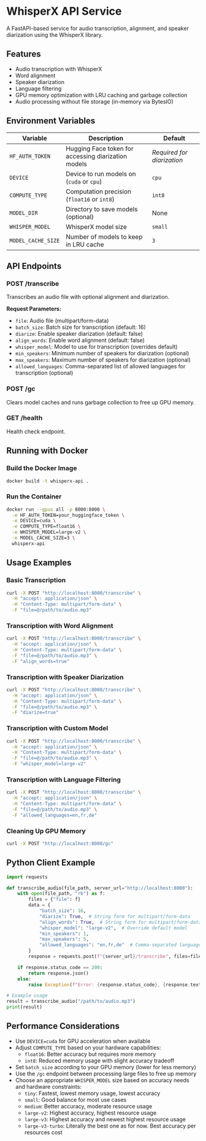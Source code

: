 # WhisperX API Service

A FastAPI-based service for audio transcription, alignment, and speaker diarization using the WhisperX library.

## Features

- Audio transcription with WhisperX
- Word alignment
- Speaker diarization
- Language filtering
- GPU memory optimization with LRU caching and garbage collection
- Audio processing without file storage (in-memory via BytesIO)

## Environment Variables

| Variable | Description | Default |
|----------|-------------|---------|
| `HF_AUTH_TOKEN` | Hugging Face token for accessing diarization models | *Required for diarization* |
| `DEVICE` | Device to run models on (`cuda` or `cpu`) | `cpu` |
| `COMPUTE_TYPE` | Computation precision (`float16` or `int8`) | `int8` |
| `MODEL_DIR` | Directory to save models (optional) | None |
| `WHISPER_MODEL` | WhisperX model size | `small` |
| `MODEL_CACHE_SIZE` | Number of models to keep in LRU cache | `3` |

## API Endpoints

### POST /transcribe

Transcribes an audio file with optional alignment and diarization.

**Request Parameters:**
- `file`: Audio file (multipart/form-data)
- `batch_size`: Batch size for transcription (default: 16)
- `diarize`: Enable speaker diarization (default: false)
- `align_words`: Enable word alignment (default: false)
- `whisper_model`: Model to use for transcription (overrides default)
- `min_speakers`: Minimum number of speakers for diarization (optional)
- `max_speakers`: Maximum number of speakers for diarization (optional)
- `allowed_languages`: Comma-separated list of allowed languages for transcription (optional)

### POST /gc

Clears model caches and runs garbage collection to free up GPU memory.

### GET /health

Health check endpoint.

## Running with Docker

### Build the Docker Image

```bash
docker build -t whisperx-api .
```

### Run the Container

```bash
docker run --gpus all -p 8000:8000 \
  -e HF_AUTH_TOKEN=your_huggingface_token \
  -e DEVICE=cuda \
  -e COMPUTE_TYPE=float16 \
  -e WHISPER_MODEL=large-v2 \
  -e MODEL_CACHE_SIZE=3 \
  whisperx-api
```

## Usage Examples

### Basic Transcription

```bash
curl -X POST "http://localhost:8000/transcribe" \
  -H "accept: application/json" \
  -H "Content-Type: multipart/form-data" \
  -F "file=@/path/to/audio.mp3"
```

### Transcription with Word Alignment

```bash
curl -X POST "http://localhost:8000/transcribe" \
  -H "accept: application/json" \
  -H "Content-Type: multipart/form-data" \
  -F "file=@/path/to/audio.mp3" \
  -F "align_words=true"
```

### Transcription with Speaker Diarization

```bash
curl -X POST "http://localhost:8000/transcribe" \
  -H "accept: application/json" \
  -H "Content-Type: multipart/form-data" \
  -F "file=@/path/to/audio.mp3" \
  -F "diarize=true"
```

### Transcription with Custom Model

```bash
curl -X POST "http://localhost:8000/transcribe" \
  -H "accept: application/json" \
  -H "Content-Type: multipart/form-data" \
  -F "file=@/path/to/audio.mp3" \
  -F "whisper_model=large-v2"
```

### Transcription with Language Filtering

```bash
curl -X POST "http://localhost:8000/transcribe" \
  -H "accept: application/json" \
  -H "Content-Type: multipart/form-data" \
  -F "file=@/path/to/audio.mp3" \
  -F "allowed_languages=en,fr,de"
```

### Cleaning Up GPU Memory

```bash
curl -X POST "http://localhost:8000/gc"
```

## Python Client Example

```python
import requests

def transcribe_audio(file_path, server_url="http://localhost:8000"):
    with open(file_path, "rb") as f:
        files = {"file": f}
        data = {
            "batch_size": 16,
            "diarize": True,  # String form for multipart/form-data
            "align_words": True,  # String form for multipart/form-data
            "whisper_model": "large-v2",  # Override default model
            "min_speakers": 1,
            "max_speakers": 5,
            "allowed_languages": "en,fr,de"  # Comma-separated languages
        }
        response = requests.post(f"{server_url}/transcribe", files=files, data=data)

    if response.status_code == 200:
        return response.json()
    else:
        raise Exception(f"Error: {response.status_code}, {response.text}")

# Example usage
result = transcribe_audio("/path/to/audio.mp3")
print(result)
```

## Performance Considerations

- Use `DEVICE=cuda` for GPU acceleration when available
- Adjust `COMPUTE_TYPE` based on your hardware capabilities:
  - `float16`: Better accuracy but requires more memory
  - `int8`: Reduced memory usage with slight accuracy tradeoff
- Set `batch_size` according to your GPU memory (lower for less memory)
- Use the `/gc` endpoint between processing large files to free up memory
- Choose an appropriate `WHISPER_MODEL` size based on accuracy needs and hardware constraints:
  - `tiny`: Fastest, lowest memory usage, lowest accuracy
  - `small`: Good balance for most use cases
  - `medium`: Better accuracy, moderate resource usage
  - `large-v2`: Highest accuracy, highest resource usage
  - `large-v3`: Highest accuracy and newest highest resource usage
  - `large-v3-turbo`: Literally the best one as for now. Best accuracy per resources cost


